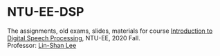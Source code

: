 # NTU-EE-DSP
The assignments, old exams, slides, materials for course [Introduction to Digital Speech Processing](https://speech.ee.ntu.edu.tw/DSP2020Autumn/), NTU-EE, 2020 Fall.
<br />
Professor: [Lin-Shan Lee](https://speech.ee.ntu.edu.tw/previous_version/lslNew.htm)

